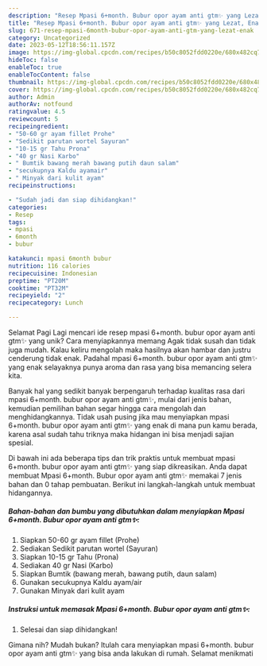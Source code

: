 ```yaml
---
description: "Resep Mpasi 6+month. Bubur opor ayam anti gtm✨ yang Lezat, Enak"
title: "Resep Mpasi 6+month. Bubur opor ayam anti gtm✨ yang Lezat, Enak"
slug: 671-resep-mpasi-6month-bubur-opor-ayam-anti-gtm-yang-lezat-enak
category: Uncategorized
date: 2023-05-12T18:56:11.157Z
image: https://img-global.cpcdn.com/recipes/b50c8052fdd0220e/680x482cq70/mpasi-6month-bubur-opor-ayam-anti-gtm-foto-resep-utama.jpg
hideToc: false
enableToc: true
enableTocContent: false
thumbnail: https://img-global.cpcdn.com/recipes/b50c8052fdd0220e/680x482cq70/mpasi-6month-bubur-opor-ayam-anti-gtm-foto-resep-utama.jpg
cover: https://img-global.cpcdn.com/recipes/b50c8052fdd0220e/680x482cq70/mpasi-6month-bubur-opor-ayam-anti-gtm-foto-resep-utama.jpg
author: Admin
authorAv: notfound
ratingvalue: 4.5
reviewcount: 5
recipeingredient:
- "50-60 gr ayam fillet Prohe"
- "Sedikit parutan wortel Sayuran"
- "10-15 gr Tahu Prona"
- "40 gr Nasi Karbo"
- " Bumtik bawang merah bawang putih daun salam"
- "secukupnya Kaldu ayamair"
- " Minyak dari kulit ayam"
recipeinstructions:

- "Sudah jadi dan siap dihidangkan!"
categories:
- Resep
tags:
- mpasi
- 6month
- bubur

katakunci: mpasi 6month bubur 
nutrition: 116 calories
recipecuisine: Indonesian
preptime: "PT20M"
cooktime: "PT32M"
recipeyield: "2"
recipecategory: Lunch

---
```



Selamat Pagi Lagi mencari ide resep mpasi 6+month. bubur opor ayam anti gtm✨ yang unik? Cara menyiapkannya memang Agak tidak susah dan tidak juga mudah. Kalau keliru mengolah maka hasilnya akan hambar dan justru cenderung tidak enak. Padahal mpasi 6+month. bubur opor ayam anti gtm✨ yang enak selayaknya punya aroma dan rasa yang bisa memancing selera kita.




Banyak hal yang sedikit banyak berpengaruh terhadap kualitas rasa dari mpasi 6+month. bubur opor ayam anti gtm✨, mulai dari jenis bahan, kemudian pemilihan bahan segar hingga cara mengolah dan menghidangkannya. Tidak usah pusing jika mau menyiapkan mpasi 6+month. bubur opor ayam anti gtm✨ yang enak di mana pun kamu berada, karena asal sudah tahu triknya maka hidangan ini bisa menjadi sajian spesial.


Di bawah ini ada beberapa tips dan trik praktis untuk membuat mpasi 6+month. bubur opor ayam anti gtm✨ yang siap dikreasikan. Anda dapat membuat Mpasi 6+month. Bubur opor ayam anti gtm✨ memakai 7 jenis bahan dan 0 tahap pembuatan. Berikut ini langkah-langkah untuk membuat hidangannya.

<!--inarticleads1-->

##### Bahan-bahan dan bumbu yang dibutuhkan dalam menyiapkan Mpasi 6+month. Bubur opor ayam anti gtm✨:

1. Siapkan 50-60 gr ayam fillet (Prohe)
1. Sediakan Sedikit parutan wortel (Sayuran)
1. Siapkan 10-15 gr Tahu (Prona)
1. Sediakan 40 gr Nasi (Karbo)
1. Siapkan  Bumtik (bawang merah, bawang putih, daun salam)
1. Gunakan secukupnya Kaldu ayam/air
1. Gunakan  Minyak dari kulit ayam




<!--inarticleads2-->

##### Instruksi untuk memasak Mpasi 6+month. Bubur opor ayam anti gtm✨:


1. Selesai dan siap dihidangkan!



Gimana nih? Mudah bukan? Itulah cara menyiapkan mpasi 6+month. bubur opor ayam anti gtm✨ yang bisa anda lakukan di rumah. Selamat menikmati
